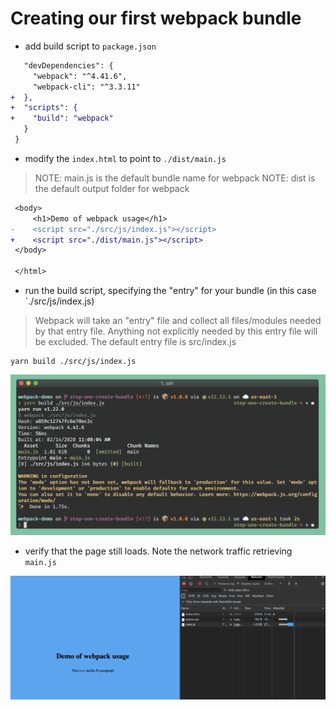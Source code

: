 # Creating our first webpack bundle


- add build script to `package.json`

```diff
   "devDependencies": {
     "webpack": "^4.41.6",
     "webpack-cli": "^3.3.11"
+  },
+  "scripts": {
+    "build": "webpack"
   }
 }
```

- modify the `index.html` to point to `./dist/main.js`

> NOTE: main.js is the default bundle name for webpack
> NOTE: dist is the default output folder for webpack

```diff
 <body>
     <h1>Demo of webpack usage</h1>
-    <script src="./src/js/index.js"></script>
+    <script src="./dist/main.js"></script>
 </body>

 </html>
```

- run the build script, specifying the "entry" for your bundle (in this case `./src/js/index.js)

> Webpack will take an "entry" file and collect all files/modules needed by that entry file. Anything not explicitly needed by this entry file will be excluded. The default entry file is src/index.js

```shell
yarn build ./src/js/index.js
```

![Webpack bundling](./images/step-1-build-command.png)


- verify that the page still loads. Note the network traffic retrieving `main.js`

![Page using main.js](images/step-1-first-bundle.png)